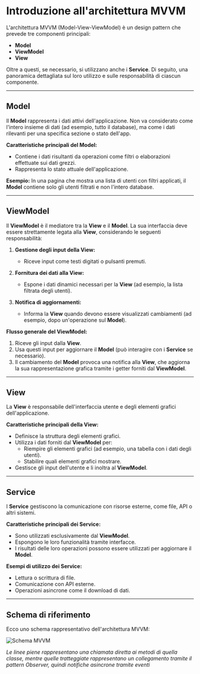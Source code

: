 # Introduzione all'architettura MVVM

L'architettura MVVM (Model-View-ViewModel) è un design pattern che prevede tre componenti principali:

- **Model**
- **ViewModel**
- **View**

Oltre a questi, se necessario, si utilizzano anche i **Service**. Di seguito, una panoramica dettagliata sul loro utilizzo e sulle responsabilità di ciascun componente.

---

## Model
Il **Model** rappresenta i dati attivi dell'applicazione. Non va considerato come l'intero insieme di dati (ad esempio, tutto il database), ma come i dati rilevanti per una specifica sezione o stato dell'app.

**Caratteristiche principali del Model:**

- Contiene i dati risultanti da operazioni come filtri o elaborazioni effettuate sui dati grezzi.
- Rappresenta lo stato attuale dell'applicazione.

**Esempio:** In una pagina che mostra una lista di utenti con filtri applicati, il **Model** contiene solo gli utenti filtrati e non l'intero database.

---

## ViewModel
Il **ViewModel** è il mediatore tra la **View** e il **Model**. La sua interfaccia deve essere strettamente legata alla **View**, considerando le seguenti responsabilità:

1. **Gestione degli input della View:**
    - Riceve input come testi digitati o pulsanti premuti.

2. **Fornitura dei dati alla View:**
    - Espone i dati dinamici necessari per la **View** (ad esempio, la lista filtrata degli utenti).

3. **Notifica di aggiornamenti:**
    - Informa la **View** quando devono essere visualizzati cambiamenti (ad esempio, dopo un'operazione sul **Model**).

**Flusso generale del ViewModel:**

1. Riceve gli input dalla **View**.
2. Usa questi input per aggiornare il **Model** (può interagire con i **Service** se necessario).
3. Il cambiamento del **Model** provoca una notifica alla **View**, che aggiorna la sua rappresentazione grafica tramite i getter forniti dal **ViewModel**.

---

## View
La **View** è responsabile dell'interfaccia utente e degli elementi grafici dell'applicazione.

**Caratteristiche principali della View:**

- Definisce la struttura degli elementi grafici.
- Utilizza i dati forniti dal **ViewModel** per:
    - Riempire gli elementi grafici (ad esempio, una tabella con i dati degli utenti).
    - Stabilire quali elementi grafici mostrare.
- Gestisce gli input dell'utente e li inoltra al **ViewModel**.

---

## Service
I **Service** gestiscono la comunicazione con risorse esterne, come file, API o altri sistemi.

**Caratteristiche principali dei Service:**

- Sono utilizzati esclusivamente dal **ViewModel**.
- Espongono le loro funzionalità tramite interfacce.
- I risultati delle loro operazioni possono essere utilizzati per aggiornare il **Model**.

**Esempi di utilizzo dei Service:**

- Lettura o scrittura di file.
- Comunicazione con API esterne.
- Operazioni asincrone come il download di dati.

---

## Schema di riferimento
Ecco uno schema rappresentativo dell'architettura MVVM:

![Schema MVVM](/Images/MVVMSchema.png)

*Le linee piene rappresentano una chiamata diretta ai metodi di quella classe, 
mentre quelle tratteggiate rappresentano un collegamento tramite il pattern Observer,
quindi notifiche asincrone tramite eventi*

